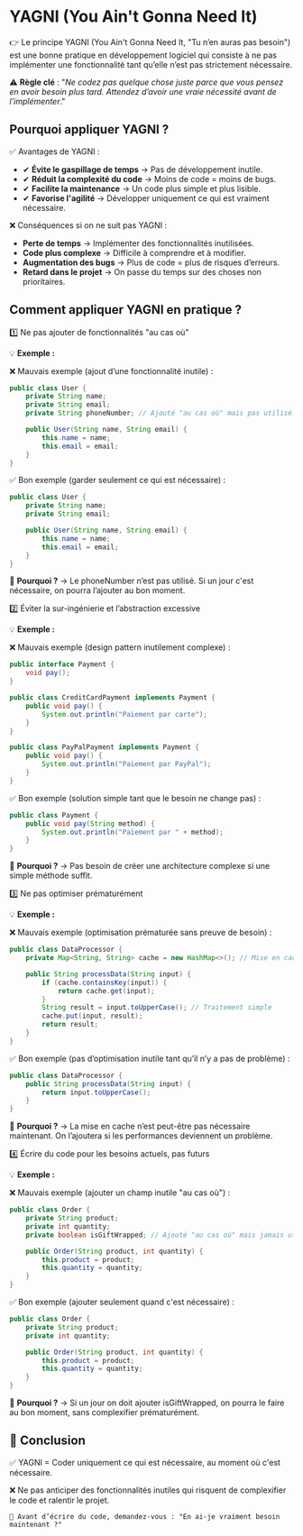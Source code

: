 # YAGNI (You Ain't Gonna Need It)

👉 Le principe YAGNI (You Ain't Gonna Need It, "Tu n’en auras pas besoin") est une bonne pratique
en développement logiciel qui consiste à ne pas implémenter une fonctionnalité 
tant qu’elle n’est pas strictement nécessaire.

⚠️ **Règle clé** :
"*Ne codez pas quelque chose juste parce que vous pensez en avoir besoin plus tard.
Attendez d’avoir une vraie nécessité avant de l’implémenter*."

## Pourquoi appliquer YAGNI ?
✅ Avantages de YAGNI :

- ✔ **Évite le gaspillage de temps** → Pas de développement inutile. 
- ✔ **Réduit la complexité du code** → Moins de code = moins de bugs. 
- ✔ **Facilite la maintenance** → Un code plus simple et plus lisible. 
- ✔ **Favorise l'agilité** → Développer uniquement ce qui est vraiment nécessaire.

❌ Conséquences si on ne suit pas YAGNI :

- **Perte de temps** → Implémenter des fonctionnalités inutilisées.
- **Code plus complexe** → Difficile à comprendre et à modifier.
- **Augmentation des bugs** → Plus de code = plus de risques d’erreurs.
- **Retard dans le projet** → On passe du temps sur des choses non prioritaires.

## Comment appliquer YAGNI en pratique ?

1️⃣ Ne pas ajouter de fonctionnalités "au cas où"

💡 **Exemple :**

❌ Mauvais exemple (ajout d’une fonctionnalité inutile) :
```java
public class User {
    private String name;
    private String email;
    private String phoneNumber; // Ajouté "au cas où" mais pas utilisé.

    public User(String name, String email) {
        this.name = name;
        this.email = email;
    }
}

```
✅ Bon exemple (garder seulement ce qui est nécessaire) :
```java
public class User {
    private String name;
    private String email;

    public User(String name, String email) {
        this.name = name;
        this.email = email;
    }
}

```
📌 **Pourquoi ?** → Le phoneNumber n’est pas utilisé. Si un jour c'est nécessaire, on pourra l’ajouter au bon moment.

2️⃣ Éviter la sur-ingénierie et l’abstraction excessive

💡 **Exemple :**

❌ Mauvais exemple (design pattern inutilement complexe) :
```java
public interface Payment {
    void pay();
}

public class CreditCardPayment implements Payment {
    public void pay() {
        System.out.println("Paiement par carte");
    }
}

public class PayPalPayment implements Payment {
    public void pay() {
        System.out.println("Paiement par PayPal");
    }
}

```
✅ Bon exemple (solution simple tant que le besoin ne change pas) :
```java
public class Payment {
    public void pay(String method) {
        System.out.println("Paiement par " + method);
    }
}

```
📌 **Pourquoi ?** → Pas besoin de créer une architecture complexe si une simple méthode suffit.

3️⃣ Ne pas optimiser prématurément

💡 **Exemple :**

❌ Mauvais exemple (optimisation prématurée sans preuve de besoin) :
```java
public class DataProcessor {
    private Map<String, String> cache = new HashMap<>(); // Mise en cache anticipée

    public String processData(String input) {
        if (cache.containsKey(input)) {
            return cache.get(input);
        }
        String result = input.toUpperCase(); // Traitement simple
        cache.put(input, result);
        return result;
    }
}

```
✅ Bon exemple (pas d’optimisation inutile tant qu’il n’y a pas de problème) :
```java
public class DataProcessor {
    public String processData(String input) {
        return input.toUpperCase();
    }
}

```
📌 **Pourquoi ?** → La mise en cache n’est peut-être pas nécessaire maintenant. 
On l’ajoutera si les performances deviennent un problème.

4️⃣ Écrire du code pour les besoins actuels, pas futurs

💡 **Exemple :**

❌ Mauvais exemple (ajouter un champ inutile "au cas où") :
```java
public class Order {
    private String product;
    private int quantity;
    private boolean isGiftWrapped; // Ajouté "au cas où" mais jamais utilisé.

    public Order(String product, int quantity) {
        this.product = product;
        this.quantity = quantity;
    }
}

```
✅ Bon exemple (ajouter seulement quand c'est nécessaire) :
```java
public class Order {
    private String product;
    private int quantity;

    public Order(String product, int quantity) {
        this.product = product;
        this.quantity = quantity;
    }
}

```
📌 **Pourquoi ?** → Si un jour on doit ajouter isGiftWrapped, on pourra le faire au bon moment, sans complexifier prématurément.

## 🚀 Conclusion

✅ YAGNI = Coder uniquement ce qui est nécessaire, au moment où c'est nécessaire.

❌ Ne pas anticiper des fonctionnalités inutiles qui risquent de complexifier le code et ralentir le projet.

    🛑 Avant d’écrire du code, demandez-vous : "En ai-je vraiment besoin maintenant ?"